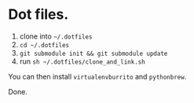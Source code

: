 # Dot files.

1. clone into `~/.dotfiles`
2. `cd ~/.dotfiles`
3. `git submodule init && git submodule update`
4. run `sh ~/.dotfiles/clone_and_link.sh`

You can then install `virtualenvburrito` and `pythonbrew`.

Done.

